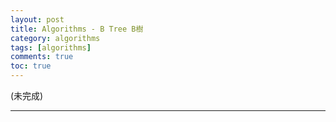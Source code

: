 ```yaml
---
layout: post
title: Algorithms - B Tree B樹
category: algorithms
tags: [algorithms]
comments: true
toc: true
---
```


(未完成)

---